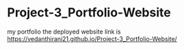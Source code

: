 # Project-3_Portfolio-Website
my portfolio
the deployed website link is
https://vedanthirani21.github.io/Project-3_Portfolio-Website/
